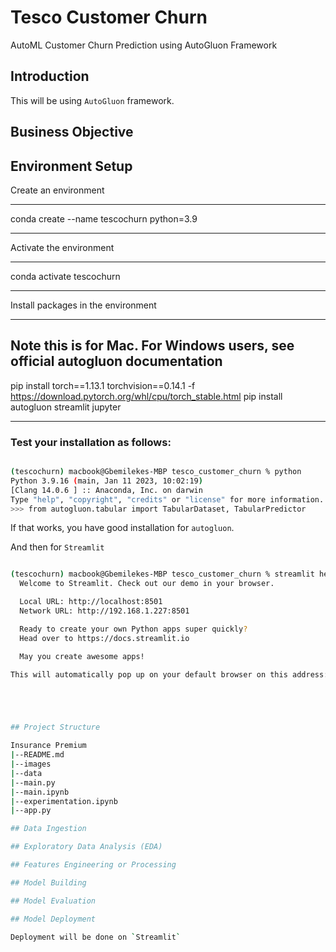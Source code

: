 # Tesco Customer Churn

AutoML Customer Churn Prediction using AutoGluon Framework

## Introduction

This will be using `AutoGluon` framework.

## Business Objective

## Environment Setup

Create an environment
- - -
conda create --name tescochurn python=3.9
- - -

Activate the  environment
- - -
conda activate tescochurn
- - -

Install packages in the environment
- - -
## Note this is for Mac. For Windows users, see official autogluon documentation
pip install torch==1.13.1 torchvision==0.14.1 -f https://download.pytorch.org/whl/cpu/torch_stable.html
pip install autogluon streamlit jupyter
- - -

### Test your installation as follows:

```bash

(tescochurn) macbook@Gbemilekes-MBP tesco_customer_churn % python
Python 3.9.16 (main, Jan 11 2023, 10:02:19) 
[Clang 14.0.6 ] :: Anaconda, Inc. on darwin
Type "help", "copyright", "credits" or "license" for more information.
>>> from autogluon.tabular import TabularDataset, TabularPredictor
```

If that works, you have good installation for `autogluon`.

And then for `Streamlit`

```bash

(tescochurn) macbook@Gbemilekes-MBP tesco_customer_churn % streamlit hello
  Welcome to Streamlit. Check out our demo in your browser.

  Local URL: http://localhost:8501
  Network URL: http://192.168.1.227:8501

  Ready to create your own Python apps super quickly?
  Head over to https://docs.streamlit.io

  May you create awesome apps!

This will automatically pop up on your default browser on this address: http://localhost:8501/





## Project Structure

Insurance Premium
|--README.md
|--images
|--data
|--main.py
|--main.ipynb
|--experimentation.ipynb
|--app.py

## Data Ingestion

## Exploratory Data Analysis (EDA)

## Features Engineering or Processing

## Model Building

## Model Evaluation

## Model Deployment

Deployment will be done on `Streamlit`
